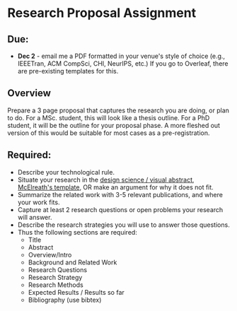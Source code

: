 # Research Proposal Assignment

## Due:

- **Dec 2** - email me a PDF formatted in your venue's style of choice (e.g., IEEETran, ACM CompSci, CHI, NeurIPS, etc.) If you go to Overleaf, there are pre-existing templates for this.

## Overview

Prepare a 3 page proposal that captures the research you are doing, or plan to do. For a MSc. student, this will look like a thesis outline. For a PhD student, it will be the outline for your proposal phase. A more fleshed out version of this would be suitable for most cases as a pre-registration. 

## Required:

- Describe your technological rule.
- Situate your research in the [design science / visual abstract](https://github.com/margaretstorey/VASE/blob/master/Template.png), [McElreath's template](https://github.com/rmcelreath/PhD_planning_template/blob/master/PhD_template.pdf), OR make an argument for why it does not fit. 
- Summarize the related work with 3-5 relevant publications, and where your work fits.
- Capture at least 2 research questions or open problems your research will answer.
- Describe the research strategies you will use to answer those questions. 
- Thus the following sections are required:
  - Title
  - Abstract
  - Overview/Intro
  - Background and Related Work
  - Research Questions
  - Research Strategy
  - Research Methods
  - Expected Results / Results so far
  - Bibliography (use bibtex)
